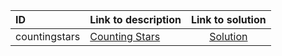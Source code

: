 | ID | Link to description | Link to solution |
|:---|:---|:---:|
| countingstars | [Counting Stars](https://open.kattis.com/problems/countingstars) | [Solution](https://github.com/versenyi98/leetcode-solutions/tree/main/solutions/Counting%20Stars)|
